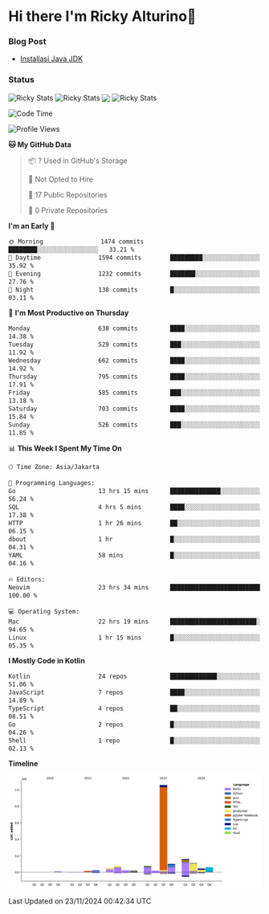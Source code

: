 # Hi there I'm Ricky Alturino👋

### Blog Post

<!-- BLOG-POST-LIST:START -->

- [Installasi Java JDK](https://onirutla.medium.com/installasi-java-jdk-ec701beeb5cb?source=rss-d9d81c918cc9------2)
<!-- BLOG-POST-LIST:END -->

### Status

<img align="center" alt="Ricky Stats" src="https://github-readme-stats.vercel.app/api?username=Alturino&theme=dark&show_icons=true&hide_border=false" />
<img align="center" alt="Ricky Stats" src="https://github-readme-stats.vercel.app/api/top-langs/?username=Alturino&theme=dark&show_icons=true&layout=compact"/>
<img align="center" width="640px" src="https://github-readme-stats.vercel.app/api/wakatime?username=Alturino&layout=compact&hide_border=true&theme=dark">
<img align="center" alt="Ricky Stats" src="https://leetcard.jacoblin.cool/onirutla?border=0&radius=20&ext=activity"/>

<!--START_SECTION:waka-->
![Code Time](http://img.shields.io/badge/Code%20Time-758%20hrs%2044%20mins-blue)

![Profile Views](http://img.shields.io/badge/Profile%20Views-0-blue)

**🐱 My GitHub Data** 

> 📦 ? Used in GitHub's Storage 
 > 
> 🚫 Not Opted to Hire
 > 
> 📜 17 Public Repositories 
 > 
> 🔑 0 Private Repositories 
 > 
**I'm an Early 🐤** 

```text
🌞 Morning                1474 commits        ████████░░░░░░░░░░░░░░░░░   33.21 % 
🌆 Daytime                1594 commits        █████████░░░░░░░░░░░░░░░░   35.92 % 
🌃 Evening                1232 commits        ███████░░░░░░░░░░░░░░░░░░   27.76 % 
🌙 Night                  138 commits         █░░░░░░░░░░░░░░░░░░░░░░░░   03.11 % 
```
📅 **I'm Most Productive on Thursday** 

```text
Monday                   638 commits         ████░░░░░░░░░░░░░░░░░░░░░   14.38 % 
Tuesday                  529 commits         ███░░░░░░░░░░░░░░░░░░░░░░   11.92 % 
Wednesday                662 commits         ████░░░░░░░░░░░░░░░░░░░░░   14.92 % 
Thursday                 795 commits         ████░░░░░░░░░░░░░░░░░░░░░   17.91 % 
Friday                   585 commits         ███░░░░░░░░░░░░░░░░░░░░░░   13.18 % 
Saturday                 703 commits         ████░░░░░░░░░░░░░░░░░░░░░   15.84 % 
Sunday                   526 commits         ███░░░░░░░░░░░░░░░░░░░░░░   11.85 % 
```


📊 **This Week I Spent My Time On** 

```text
🕑︎ Time Zone: Asia/Jakarta

💬 Programming Languages: 
Go                       13 hrs 15 mins      ██████████████░░░░░░░░░░░   56.24 % 
SQL                      4 hrs 5 mins        ████░░░░░░░░░░░░░░░░░░░░░   17.38 % 
HTTP                     1 hr 26 mins        ██░░░░░░░░░░░░░░░░░░░░░░░   06.15 % 
dbout                    1 hr                █░░░░░░░░░░░░░░░░░░░░░░░░   04.31 % 
YAML                     58 mins             █░░░░░░░░░░░░░░░░░░░░░░░░   04.16 % 

🔥 Editors: 
Neovim                   23 hrs 34 mins      █████████████████████████   100.00 % 

💻 Operating System: 
Mac                      22 hrs 19 mins      ████████████████████████░   94.65 % 
Linux                    1 hr 15 mins        █░░░░░░░░░░░░░░░░░░░░░░░░   05.35 % 
```

**I Mostly Code in Kotlin** 

```text
Kotlin                   24 repos            █████████████░░░░░░░░░░░░   51.06 % 
JavaScript               7 repos             ████░░░░░░░░░░░░░░░░░░░░░   14.89 % 
TypeScript               4 repos             ██░░░░░░░░░░░░░░░░░░░░░░░   08.51 % 
Go                       2 repos             █░░░░░░░░░░░░░░░░░░░░░░░░   04.26 % 
Shell                    1 repo              █░░░░░░░░░░░░░░░░░░░░░░░░   02.13 % 
```



**Timeline**

![Lines of Code chart](https://raw.githubusercontent.com/Alturino/Alturino/main/assets/bar_graph.png)


 Last Updated on 23/11/2024 00:42:34 UTC
<!--END_SECTION:waka-->
